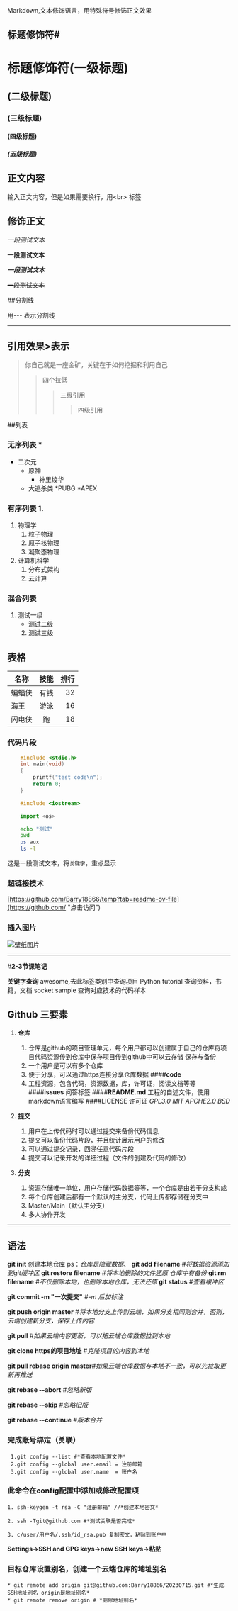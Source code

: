 Markdown,文本修饰语言，用特殊符号修饰正文效果<br>

## 标题修饰符\#

# 标题修饰符(一级标题)
## (二级标题)
### (三级标题)
#### (四级标题)
##### (五级标题)


## 正文内容
  输入正文内容，但是如果需要换行，用\<br\> 标签

## 修饰正文
   *一段测试文本*
   
   **一段测试文本**
   
   ***一段测试文本***
   
   ~~一段测试文本~~

##分割线

  用\-\-\- 表示分割线
 
---

## 引用效果\>表示
> 你自己就是一座金矿，关键在于如何挖掘和利用自己
>> 四个拉低
>>> 三级引用
>>>> 四级引用

##列表
### 无序列表 \*
* 二次元
  * 原神
    * 神里绫华
  * 大逃杀类
    *PUBG
    *APEX

### 有序列表 1.
1. 物理学
   1. 粒子物理
   2. 原子核物理
   3. 凝聚态物理
2. 计算机科学
   1. 分布式架构
   2. 云计算
### 混合列表
1. 测试一级
   * 测试二级 
   2. 测试三级

## 表格
名称|技能|排行
--|:--:|--:
蝙蝠侠|有钱|32
海王|游泳|16
闪电侠|跑|18

### 代码片段

```c
	#include <stdio.h>
	int main(void)
	{
		printf("test code\n");
		return 0;
	}

```

```cpp
	#include <iostream>
```
```python
	import <os>
```
```bash
	echo "测试"
	pwd
	ps aux
	ls -l
```
   这是一段测试文本，将`关键字`，重点显示

### 超链接技术


[https://github.com/Barry18866/temp?tab=readme-ov-file](https://github.com/ "点击访问")


### 插入图片

![壁纸图片](C://Users//dell//Deskto//1.png "悬停标题")


---
#**2-3节课笔记**

**关键字查询** awesome,去此标签类别中查询项目
	       Python tutorial 查询资料，书籍，文档
	       socket sample 查询对应技术的代码样本

## **Github 三要素**

1. **仓库**
   1. 仓库是github的项目管理单元，每个用户都可以创建属于自己的仓库将项目代码资源传到仓库中保存项目传到github中可以云存储 保存与备份
   2. 一个用户是可以有多个仓库
   3. 便于分享，可以通过https连接分享仓库数据
####**code** 
   4. 工程资源，包含代码，资源数据，库，许可证，阅读文档等等
####**issues**
	问答标签
####**README.md** 
	工程的自述文件，使用markdown语言编写
####LICENSE 许可证 
	*GPL3.0* *MIT* *APCHE2.0* *BSD*

2. **提交**
   1. 用户在上传代码时可以通过提交来备份代码信息
   2. 提交可以备份代码片段，并且统计展示用户的修改
   3. 可以通过提交记录，回溯任意代码片段
   4. 提交可以记录开发的详细过程（文件的创建及代码的修改）

3. **分支**
   1. 资源存储唯一单位，用户存储代码数据等等，一个仓库是由若干分支构成
   2. 每个仓库创建后都有一个默认的主分支，代码上传都存储在分支中
   3. Master/Main（默认主分支）
   4. 多人协作开发

---

## **语法**

**git init** 创建本地仓库 ps：*仓库是隐藏数据*、
**git add filename** #*将数据资源添加到git缓冲区*
**git restore filename** #*将本地删除的文件还原 仓库中有备份* 
**git rm filename** #*不仅删除本地，也删除本地仓库，无法还原*
**git status** #*查看缓冲区*

**git commit -m "一次提交"** #*-m 后加标注*

**git push origin master** #*将本地分支上传到云端，如果分支相同则合并，否则，云端创建新分支，保存上传内容*

**git pull** #*如果云端内容更新，可以把云端仓库数据拉到本地*

**git clone https的项目地址** #*克隆项目的内容到本地*

**git pull rebase origin master**#*如果云端仓库数据与本地不一致，可以先拉取更新再推送*

**git rebase --abort** #*忽略新版*

**git rebase --skip** #*忽略旧版*

**git rebase --continue** #*版本合并*

### **完成账号绑定（关联）**
     1.git config --list #*查看本地配置文件*
     2.git config --global user.email = 注册邮箱
     3.git config --global user.name  = 账户名

### 此命令在config配置中添加或修改配置项

    1. ssh-keygen -t rsa -C "注册邮箱" //*创建本地密文*

    2. ssh -Tgit@github.com #*测试关联是否完成*

    3. c/user/用户名/.ssh/id_rsa.pub 复制密文，粘贴到账户中
   **Settings->SSH and GPG keys->new SSH keys->粘贴**

### 目标仓库设置别名，创建一个云端仓库的地址别名
    * git remote add origin git@github.com:Barry18866/20230715.git #*生成SSH地址别名 origin是地址别名*
    * git remote remove origin # *删除地址别名*





